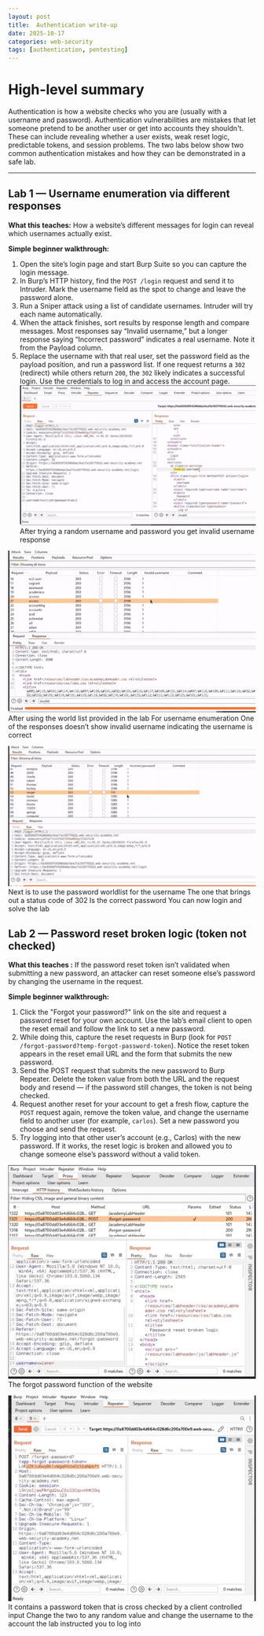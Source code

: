 ```yaml
---
layout: post
title:  Authentication write-up
date: 2025-10-17
categories: web-security
tags: [authentication, pentesting]
---
```


# High-level summary
Authentication is how a website checks who you are (usually with a username and password). Authentication vulnerabilities are mistakes that let someone pretend to be another user or get into accounts they shouldn't. These can include revealing whether a user exists, weak reset logic, predictable tokens, and session problems. The two labs below show two common authentication mistakes and how they can be demonstrated in a safe lab.

---

## Lab 1 — Username enumeration via different responses

**What this teaches:**
How a website’s different messages for login can reveal which usernames actually exist.

**Simple beginner walkthrough:**

1. Open the site’s login page and start Burp Suite so you can capture the login message.
2. In Burp’s HTTP history, find the `POST /login` request and send it to Intruder. Mark the username field as the spot to change and leave the password alone.
3. Run a Sniper attack using a list of candidate usernames. Intruder will try each name automatically.
4. When the attack finishes, sort results by response length and compare messages. Most responses say “Invalid username,” but a longer response saying “Incorrect password” indicates a real username. Note it from the Payload column.
5. Replace the username with that real user, set the password field as the payload position, and run a password list. If one request returns a `302` (redirect) while others return `200`, the `302` likely indicates a successful login. Use the credentials to log in and access the account page.
![image alt](https://github.com/Lispectree/web-sec/blob/e45d210d4c567c15095848a54cbce550f5835d21/web-security-labs/labs/authentication/AUTH%20Lab1%20Photo1.jpg)
After trying a random username and password you get invalid username response

![image alt](https://github.com/Lispectree/web-sec/blob/7a0062254ae4c5b5a76e8361a62f2eea927b3b13/web-security-labs/labs/authentication/AUTH%20Lab1%20Photo2.jpg)
After using the world list provided in the lab
For username enumeration 
One of the responses doesn’t show invalid username indicating the username is correct

![image alt](https://github.com/Lispectree/web-sec/blob/cea709aef87c24b9c6558be349a0a0a796f90ed4/web-security-labs/labs/authentication/AUTH%20Lab1%20Photo3.jpg)
Next is to use the password worldlist for the username
The one that brings out a status code of 302
Is the correct password
You can now login and solve the lab



## Lab 2 — Password reset broken logic (token not checked)

**What this teaches :**
If the password reset token isn’t validated when submitting a new password, an attacker can reset someone else’s password by changing the username in the request.

**Simple beginner walkthrough:**

1. Click the "Forgot your password?" link on the site and request a password reset for your own account. Use the lab’s email client to open the reset email and follow the link to set a new password.
2. While doing this, capture the reset requests in Burp (look for `POST /forgot-password?temp-forgot-password-token`). Notice the reset token appears in the reset email URL and the form that submits the new password.
3. Send the POST request that submits the new password to Burp Repeater. Delete the token value from both the URL and the request body and resend — if the password still changes, the token is not being checked.
4. Request another reset for your account to get a fresh flow, capture the `POST` request again, remove the token value, and change the username field to another user (for example, `carlos`). Set a new password you choose and send the request.
5. Try logging into that other user’s account (e.g., Carlos) with the new password. If it works, the reset logic is broken and allowed you to change someone else’s password without a valid token.

![image alt](https://github.com/Lispectree/web-sec/blob/f09eb5088fbdbb437656715644a42cfda65060c9/web-security-labs/labs/authentication/AUTH%20Lab2%20Photo1.jpg)
The forgot password function of the website

![image alt](https://github.com/Lispectree/web-sec/blob/a4690360a2b63db55abdbafa3ab1721b586f0244/web-security-labs/labs/authentication/AUTH%20Lab2%20Photo2.jpg)
It contains a password token that is cross checked by a client controlled input
Change the two to any random value and change the username to the account the lab instructed you to log into


